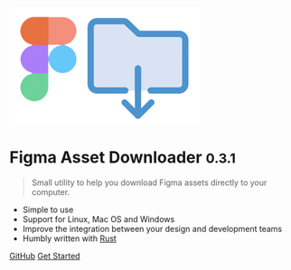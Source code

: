 ![logo](img/logo.png)

# Figma Asset Downloader <small>0.3.1</small>

> Small utility to help you download Figma assets directly to your computer.

- Simple to use
- Support for Linux, Mac OS and Windows
- Improve the integration between your design and development teams
- Humbly written with [Rust](https://rust-lang.org)

[GitHub](https://github.com/robertohuertasm/figma-asset-downloader/)
[Get Started](#home)
